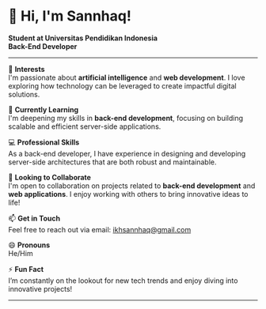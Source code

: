 # 👋 Hi, I'm Sannhaq!

**Student at Universitas Pendidikan Indonesia**  
**Back-End Developer**

---

👀 **Interests**  
I'm passionate about **artificial intelligence** and **web development**. I love exploring how technology can be leveraged to create impactful digital solutions.

🌱 **Currently Learning**  
I'm deepening my skills in **back-end development**, focusing on building scalable and efficient server-side applications.

💻 **Professional Skills**  
As a back-end developer, I have experience in designing and developing server-side architectures that are both robust and maintainable.

💞️ **Looking to Collaborate**  
I'm open to collaboration on projects related to **back-end development** and **web applications**. I enjoy working with others to bring innovative ideas to life!

📫 **Get in Touch**  
Feel free to reach out via email: [ikhsannhaq@gmail.com](mailto:ikhsannhaq@gmail.com)

😄 **Pronouns**  
He/Him

⚡ **Fun Fact**  
I’m constantly on the lookout for new tech trends and enjoy diving into innovative projects!

---


<!---
sannhaq/sannhaq is a ✨ special ✨ repository because its `README.md` (this file) appears on your GitHub profile.
You can click the Preview link to take a look at your changes.
--->
